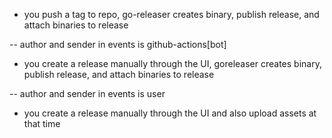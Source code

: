 - you push a tag to repo, go-releaser creates binary, publish release, and attach binaries to release

-- author and sender in events is github-actions[bot]

- you create a release manually through the UI, goreleaser creates binary, publish release, and attach binaries to release

-- author and sender in events is user

- you create a release manually through the UI and also upload assets at that time
